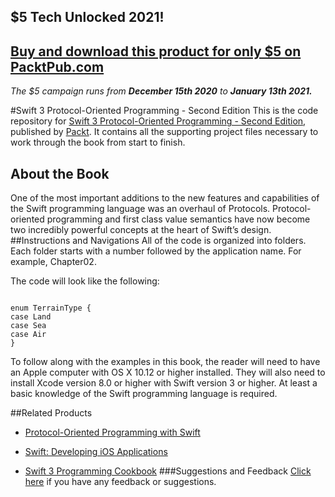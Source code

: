 ## $5 Tech Unlocked 2021!
[Buy and download this product for only $5 on PacktPub.com](https://www.packtpub.com/)
-----
*The $5 campaign         runs from __December 15th 2020__ to __January 13th 2021.__*

#Swift 3 Protocol-Oriented Programming - Second Edition
This is the code repository for [Swift 3 Protocol-Oriented Programming - Second Edition](https://www.packtpub.com/application-development/swift-3-protocol-oriented-programming-second-edition?utm_source=github&utm_medium=repository&utm_campaign=9781787129948), published by [Packt](www.packtpub.com). It contains all the supporting project files necessary to work through the book from start to finish.
## About the Book
One of the most important additions to the new features and capabilities of the Swift programming language was an overhaul of Protocols. Protocol-oriented programming and first class value semantics have now become two incredibly powerful concepts at the heart of Swift’s design.
##Instructions and Navigations
All of the code is organized into folders. Each folder starts with a number followed by the application name. For example, Chapter02.



The code will look like the following:
```

enum TerrainType {
case Land
case Sea
case Air
}
```

To follow along with the examples in this book, the reader will need to have an Apple
computer with OS X 10.12 or higher installed. They will also need to install Xcode version
8.0 or higher with Swift version 3 or higher. At least a basic knowledge of the Swift
programming language is required.

##Related Products
* [Protocol-Oriented Programming with Swift](https://www.packtpub.com/application-development/protocol-oriented-programming-swift?utm_source=github&utm_medium=repository&utm_campaign=9781785882944)

* [Swift: Developing iOS Applications](https://www.packtpub.com/virtualization-and-cloud/swift-developing-ios-applications?utm_source=github&utm_medium=repository&utm_campaign=9781787120242)

* [Swift 3 Programming Cookbook](https://www.packtpub.com/application-development/swift-3-programming-cookbook?utm_source=github&utm_medium=repository&utm_campaign=9781786460899)
###Suggestions and Feedback
[Click here](https://docs.google.com/forms/d/e/1FAIpQLSe5qwunkGf6PUvzPirPDtuy1Du5Rlzew23UBp2S-P3wB-GcwQ/viewform) if you have any feedback or suggestions.
